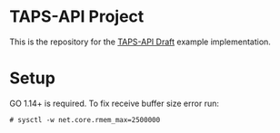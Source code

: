 # TAPS-API Project
This is the repository for the [TAPS-API Draft](https://www.ietf.org/archive/id/draft-ietf-taps-interface-10.html) example implementation. 

# Setup
GO 1.14+ is required.
To fix receive buffer size error run:
```
# sysctl -w net.core.rmem_max=2500000
```